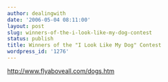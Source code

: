 ```yaml
---
author: dealingwith
date: '2006-05-04 08:11:00'
layout: post
slug: winners-of-the-i-look-like-my-dog-contest
status: publish
title: Winners of the "I Look Like My Dog" Contest
wordpress_id: '1276'
---
```


http://www.flyaboveall.com/dogs.htm

